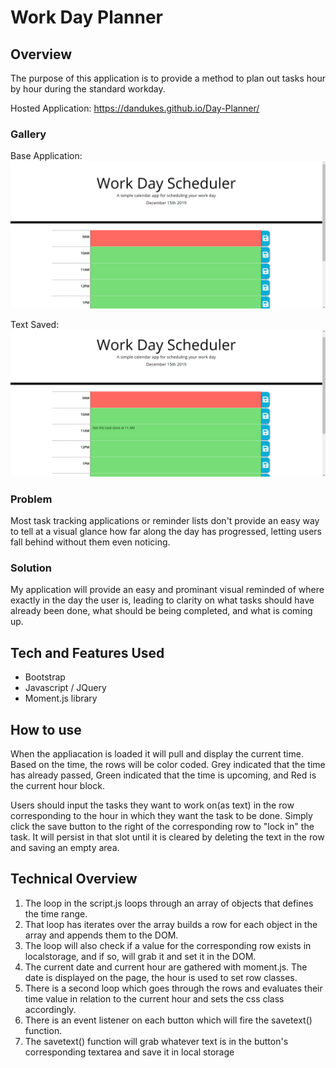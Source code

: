 # Work Day Planner

## Overview

The purpose of this application is to provide a method to plan out tasks hour by hour during the standard workday.

Hosted Application:
https://dandukes.github.io/Day-Planner/

### Gallery

Base Application:
![Home Page](/assets/images/baseApp.png "Home Page")

Text Saved:
![Text is Saved](/assets/images/textSave.png "Text is Saved")


### Problem

Most task tracking applications or reminder lists don't provide an easy way to tell at a visual glance how far along the day has progressed, letting users fall behind without them even noticing.

### Solution

My application will provide an easy and prominant visual reminded of where exactly in the day the user is, leading to clarity on what tasks should have already been done, what should be being completed, and what is coming up.

## Tech and Features Used

* Bootstrap
* Javascript / JQuery
* Moment.js library

## How to use

When the appliacation is loaded it will pull and display the current time.  Based on the time, the rows will be color coded.
Grey indicated that the time has already passed, Green indicated that the time is upcoming, and Red is the current hour block.

Users should input the tasks they want to work on(as text) in the row corresponding to the hour in which they want the task to be done.  Simply click the save button to the right of the corresponding row to "lock in" the task.  It will persist in that slot until it is cleared by deleting the text in the row and saving an empty area.

## Technical Overview

1. The loop in the script.js loops through an array of objects that defines the time range.
2. That loop has iterates over the array builds a row for each object in the array and appends them to the DOM.
3. The loop will also check if a value for the corresponding row exists in localstorage, and if so, will grab it and set it in the DOM.
4. The current date and current hour are gathered with moment.js.  The date is displayed on the page, the hour is used to set row classes.
5. There is a second loop which goes through the rows and evaluates their time value in relation to the current hour and sets the css class accordingly.
6. There is an event listener on each button which will fire the savetext() function.
7. The savetext() function will grab whatever text is in the button's corresponding textarea and save it in local storage

